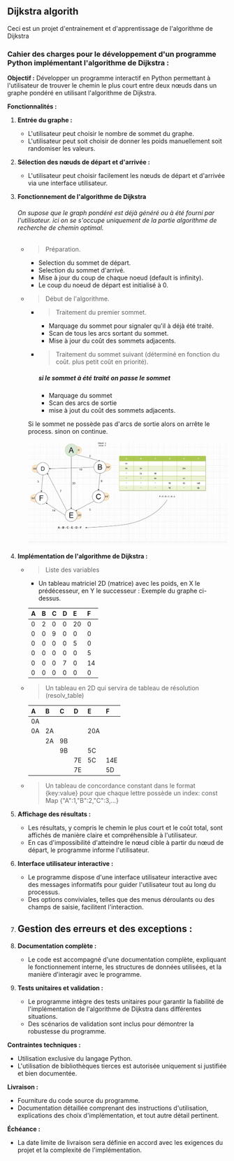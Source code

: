 ## Dijkstra algorith
Ceci est un projet d'entrainement et d'apprentissage de l'algorithme de Dijkstra

### **Cahier des charges pour le développement d'un programme Python implémentant l'algorithme de Dijkstra :**

**Objectif :** Développer un programme interactif en Python permettant à l'utilisateur de trouver le chemin le plus court entre deux nœuds dans un graphe pondéré en utilisant l'algorithme de Dijkstra.

**Fonctionnalités :**

1. **Entrée du graphe :**
   - L'utilisateur peut choisir le nombre de sommet du graphe.
   - L'utilisateur peut soit choisir de donner les poids manuellement soit randomiser les valeurs.

2. **Sélection des nœuds de départ et d'arrivée :**
   - L'utilisateur peut choisir facilement les nœuds de départ et d'arrivée via une interface utilisateur.

3. **Fonctionnement de l'algorithme de Dijkstra**

    ###### On supose que le graph pondéré est déjà généré ou à été fourni par l'utilisateur. ici on se s'occupe uniquement de la partie algorithme de recherche de chemin optimal. 
    - > Préparation.
        - Selection du sommet de départ.
        - Selection du sommet d'arrivé.
        - Mise à jour du coup de chaque noeud (default is infinity).
        - Le coup du noeud de départ est initialisé à 0.
    - > Début de l'algorithme.
        - > Traitement du premier sommet.
            - Marquage du sommet pour signaler qu'il à déjà été traité.
            - Scan de tous les arcs sortant du sommet.
            - Mise à jour du coût des sommets adjacents.
        - > Traitement du sommet suivant (déterminé en fonction du coût. plus   petit coût en priorité).
            ##### _si le sommet à été traité on passe le sommet_
            - Marquage du sommet
            - Scan des arcs de sortie 
            - mise à jout du coût des sommets adjacents.

        Si le sommet ne possède pas d'arcs de sortie alors on arrête le process. 
        sinon on continue.

        ![Alt text](images/image.png)
4. **Implémentation de l'algorithme de Dijkstra :**
    - > Liste des variables 
        - Un tableau matriciel 2D (matrice) avec les poids, en X le prédécesseur, en Y le successeur : Exemple du graphe ci-dessus.
  
        | A   | B   | C   | D   | E   | F   |
        | --- | --- | --- | --- | --- | --- |
        | 0   | 2   | 0   | 0   | 20  | 0   |
        | 0   | 0   | 9   | 0   | 0   | 0   |
        | 0   | 0   | 0   | 0   | 5   | 0   |
        | 0   | 0   | 0   | 0   | 0   | 5   |
        | 0   | 0   | 0   | 7   | 0   | 14  |
        | 0   | 0   | 0   | 0   | 0   | 0   |

        
    - > Un tableau en 2D qui servira de tableau de résolution (resolv_table)
  

        | A   | B   | C   | D   | E   | F   |
        | --- | --- | --- | --- | --- | --- |
        | 0A  |     |     |     |     |     |
        | 0A  | 2A  |     |     | 20A |     |
        |     | 2A  | 9B  |     |     |     |
        |     |     | 9B  |     | 5C  |     |
        |     |     |     | 7E  | 5C  | 14E |
        |     |     |     | 7E  |     | 5D  |

   - > Un tableau de concordance constant dans le format {key:value}  pour que chaque lettre possède un index: const Map {"A":1,"B":2,"C":3,...}


5. **Affichage des résultats :**
   - Les résultats, y compris le chemin le plus court et le coût total, sont affichés de manière claire et compréhensible à l'utilisateur.
   - En cas d'impossibilité d'atteindre le nœud cible à partir du nœud de départ, le programme informe l'utilisateur.

6. **Interface utilisateur interactive :**
   - Le programme dispose d'une interface utilisateur interactive avec des messages informatifs pour guider l'utilisateur tout au long du processus.
   - Des options conviviales, telles que des menus déroulants ou des champs de saisie, facilitent l'interaction.

7. **Gestion des erreurs et des exceptions :**
   - 

8. **Documentation complète :**
   - Le code est accompagné d'une documentation complète, expliquant le fonctionnement interne, les structures de données utilisées, et la manière d'interagir avec le programme.

9. **Tests unitaires et validation :**
   - Le programme intègre des tests unitaires pour garantir la fiabilité de l'implémentation de l'algorithme de Dijkstra dans différentes situations.
   - Des scénarios de validation sont inclus pour démontrer la robustesse du programme.

**Contraintes techniques :**
   - Utilisation exclusive du langage Python.
   - L'utilisation de bibliothèques tierces est autorisée uniquement si justifiée et bien documentée.

**Livraison :**
   - Fourniture du code source du programme.
   - Documentation détaillée comprenant des instructions d'utilisation, explications des choix d'implémentation, et tout autre détail pertinent.

**Échéance :**
   - La date limite de livraison sera définie en accord avec les exigences du projet et la complexité de l'implémentation.
